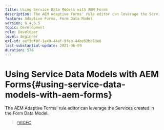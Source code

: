 ```yaml
---
title: Using Service Data Models with AEM Forms
description: The AEM Adaptive Forms' rule editor can leverage the Services created in the Form Data Model.
feature: Adaptive Forms, Form Data Model
version: 6.4,6.5
topic: Development
role: Developer
level: Beginner
exl-id: eef3df8f-1a49-44af-9feb-44be62bd83e8
last-substantial-update: 2021-06-09
duration: 576
---
```

# Using Service Data Models with AEM Forms{#using-service-data-models-with-aem-forms}

The AEM Adaptive Forms' rule editor can leverage the Services created in the Form Data Model.

>[!VIDEO](https://video.tv.adobe.com/v/17739?quality=12&learn=on)
